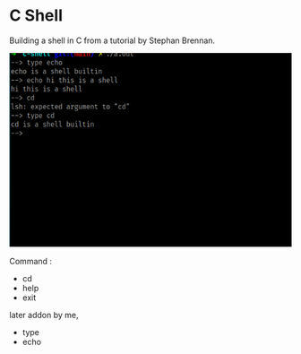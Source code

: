 # C Shell

Building a shell in C from a tutorial by Stephan Brennan.

![](ssimage.png)

Command :
 - cd
 - help
 - exit
 
 later addon by me,
 - type 
 - echo